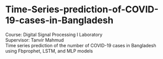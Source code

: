# Time-Series-prediction-of-COVID-19-cases-in-Bangladesh
Course: Digital Signal Processing I Laboratory<br/>
Supervisor: Tanvir Mahmud<br/> 
Time series prediction of the number of COVID-19 cases in Bangladesh using Fbprophet, LSTM, and MLP models
